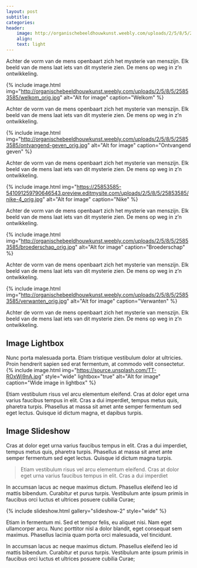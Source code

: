 ```yaml
---
layout: post
subtitle:
categories:
header:
    image: http://organischebeeldhouwkunst.weebly.com/uploads/2/5/8/5/25853585/maria_orig.jpg
    align:
    text: light
---
```


Achter de vorm van de mens openbaart zich het mysterie van menszijn. Elk beeld van de mens laat iets van dit mysterie zien. De mens op weg in z’n ontwikkeling.

{% include image.html img="http://organischebeeldhouwkunst.weebly.com/uploads/2/5/8/5/25853585/welkom_orig.jpg" alt="Alt for image" caption="Welkom" %}

Achter de vorm van de mens openbaart zich het mysterie van menszijn. Elk beeld van de mens laat iets van dit mysterie zien. De mens op weg in z’n ontwikkeling.

{% include image.html img="http://organischebeeldhouwkunst.weebly.com/uploads/2/5/8/5/25853585/ontvangend-geven_orig.jpg" alt="Alt for image" caption="Ontvangend geven" %}

Achter de vorm van de mens openbaart zich het mysterie van menszijn. Elk beeld van de mens laat iets van dit mysterie zien. De mens op weg in z’n ontwikkeling.

{% include image.html img="https://25853585-541091259790646543.preview.editmysite.com/uploads/2/5/8/5/25853585/nike-4_orig.jpg" alt="Alt for image" caption="Nike" %}

Achter de vorm van de mens openbaart zich het mysterie van menszijn. Elk beeld van de mens laat iets van dit mysterie zien. De mens op weg in z’n ontwikkeling.

{% include image.html img="http://organischebeeldhouwkunst.weebly.com/uploads/2/5/8/5/25853585/broederschap_orig.jpg" alt="Alt for image" caption="Broederschap" %}

Achter de vorm van de mens openbaart zich het mysterie van menszijn. Elk beeld van de mens laat iets van dit mysterie zien. De mens op weg in z’n ontwikkeling.

{% include image.html img="http://organischebeeldhouwkunst.weebly.com/uploads/2/5/8/5/25853585/verwanten_orig.jpg" alt="Alt for image" caption="Verwanten" %}

Achter de vorm van de mens openbaart zich het mysterie van menszijn. Elk beeld van de mens laat iets van dit mysterie zien. De mens op weg in z’n ontwikkeling.




## Image Lightbox
Nunc porta malesuada porta. Etiam tristique vestibulum dolor at ultricies. Proin hendrerit sapien sed erat fermentum, at commodo velit consectetur.
{% include image.html img="https://source.unsplash.com/TT-ROxWj9nA.jpg" style="wide" lightbox="true" alt="Alt for image" caption="Wide image in lightbox" %}

Etiam vestibulum risus vel arcu elementum eleifend. Cras at dolor eget urna varius faucibus tempus in elit. Cras a dui imperdiet, tempus metus quis, pharetra turpis. Phasellus at massa sit amet ante semper fermentum sed eget lectus. Quisque id dictum magna, et dapibus turpis.

## Image Slideshow
Cras at dolor eget urna varius faucibus tempus in elit. Cras a dui imperdiet, tempus metus quis, pharetra turpis. Phasellus at massa sit amet ante semper fermentum sed eget lectus. Quisque id dictum magna turpis.

> Etiam vestibulum risus vel arcu elementum eleifend. Cras at dolor eget urna varius faucibus tempus in elit. Cras a dui imperdiet

In accumsan lacus ac neque maximus dictum. Phasellus eleifend leo id mattis bibendum. Curabitur et purus turpis. Vestibulum ante ipsum primis in faucibus orci luctus et ultrices posuere cubilia Curae;

{% include slideshow.html gallery="slideshow-2" style="wide" %}

Etiam in fermentum mi. Sed et tempor felis, eu aliquet nisi. Nam eget ullamcorper arcu. Nunc porttitor nisl a dolor blandit, eget consequat sem maximus. Phasellus lacinia quam porta orci malesuada, vel tincidunt.

In accumsan lacus ac neque maximus dictum. Phasellus eleifend leo id mattis bibendum. Curabitur et purus turpis. Vestibulum ante ipsum primis in faucibus orci luctus et ultrices posuere cubilia Curae;
